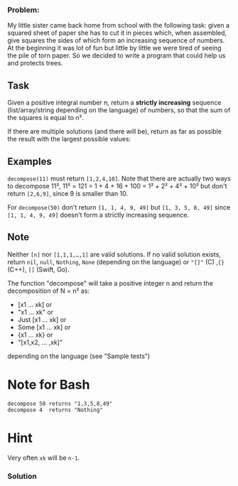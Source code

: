 ### Problem:
<p>My little sister came back home from school with the following task:
given a squared sheet of paper she has to cut it in pieces
which, when assembled, give squares the sides of which form
an increasing sequence of numbers.
At the beginning it was lot of fun but little by little we were tired of seeing the pile of torn paper.
So we decided to write a program that could help us and protects trees.</p>
<h2 id="task">Task</h2>
<p>Given a positive integral number n, return a <strong>strictly increasing</strong> sequence (list/array/string depending on the language) of numbers, so that the sum of the squares is equal to n&#xB2;.</p>
<p>If there are multiple solutions (and there will be), return as far as possible the result with the largest possible values:</p>
<h2 id="examples">Examples</h2>
<p><code>decompose(11)</code> must return <code>[1,2,4,10]</code>. Note that there are actually two ways to decompose 11&#xB2;,
11&#xB2; = 121 = 1 + 4 + 16 + 100 = 1&#xB2; + 2&#xB2; + 4&#xB2; + 10&#xB2; but don&apos;t return <code>[2,6,9]</code>, since 9 is smaller than 10.</p>
<p>For <code>decompose(50)</code> don&apos;t return <code>[1, 1, 4, 9, 49]</code> but <code>[1, 3, 5, 8, 49]</code> since <code>[1, 1, 4, 9, 49]</code>
doesn&apos;t form a strictly increasing sequence.</p>
<h2 id="note">Note</h2>
<p>Neither <code>[n]</code> nor <code>[1,1,1,&#x2026;,1]</code> are valid solutions. If no valid solution exists, return <code>nil</code>, <code>null</code>, <code>Nothing</code>, <code>None</code> (depending on the language) or <code>&quot;[]&quot;</code> (C) ,<code>{}</code> (C++), <code>[]</code> (Swift, Go).</p>
<p>The function &quot;decompose&quot; will take a positive integer n 
and return the decomposition of N = n&#xB2; as:</p>
<ul>
<li>[x1 ... xk]
or</li>
<li>&quot;x1 ... xk&quot;
or</li>
<li>Just [x1 ... xk]
or</li>
<li>Some [x1 ... xk]
or</li>
<li>{x1 ... xk}
or</li>
<li>&quot;[x1,x2, ... ,xk]&quot;</li>
</ul>
<p>depending on the language (see &quot;Sample tests&quot;)</p>
<h1 id="note-for-bash">Note for Bash</h1>
<pre><code>decompose 50 returns &quot;1,3,5,8,49&quot;
decompose 4  returns &quot;Nothing&quot;</code></pre><h1 id="hint">Hint</h1>
<p>Very often <code>xk</code> will be <code>n-1</code>.</p>

### Solution